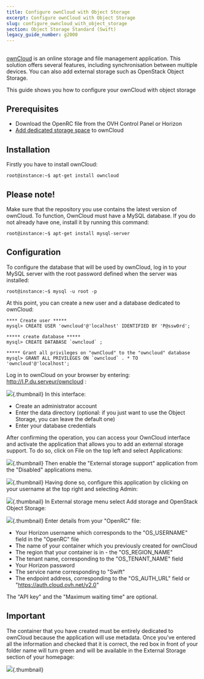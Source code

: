 ```yaml
---
title: Configure ownCloud with Object Storage
excerpt: Configure ownCloud with Object Storage
slug: configure_owncloud_with_object_storage
section: Object Storage Standard (Swift)
legacy_guide_number: g2000
---
```



##
[ownCloud](https://owncloud.org/) is an online storage and file management application.
This solution offers several features, including synchronisation between multiple devices. You can also add external storage such as OpenStack Object Storage.

This guide shows you how to configure your ownCloud with object storage


## Prerequisites

- Download the OpenRC file from the OVH Control Panel or Horizon
- [Add dedicated storage space](https://docs.ovh.com/ca/en/public-cloud/add_storage_space/) to ownCloud




## Installation
Firstly you have to install ownCloud:


```
root@instance:~$ apt-get install owncloud
```



## Please note!
Make sure that the repository you use contains the latest version of ownCloud.
To function, OwnCloud must have a MySQL database. If you do not already have one, install it by running this command:


```
root@instance:~$ apt-get install mysql-server
```




## Configuration
To configure the database that will be used by ownCloud, log in to your MySQL server with the root password defined when the server was installed:


```
root@instance:~$ mysql -u root -p
```


At this point, you can create a new user and a database dedicated to ownCloud:


```
**** Create user *****
mysql> CREATE USER 'owncloud'@'localhost' IDENTIFIED BY 'P@ssw0rd';

***** create database *****
mysql> CREATE DATABASE `owncloud` ;

***** Grant all privileges on "ownCloud" to the "owncloud" database
mysql> GRANT ALL PRIVILEGES ON `owncloud` . * TO 'owncloud'@'localhost';
```


Log in to ownCloud on your browser by entering: http://I.P.du.serveur/owncloud :

![](images/img_3325.jpg){.thumbnail}
In this interface:

- Create an administrator account
- Enter the data directory (optional: if you just want to use the Object Storage, you can leave the default one)
- Enter your database credentials


After confirming the operation, you can access your OwnCloud interface and activate the application that allows you to add an external storage support.
To do so, click on File on the top left and select Applications:

![](images/img_3327.jpg){.thumbnail}
Then enable the "External storage support" application from the "Disabled" applications menu.

![](images/img_3328.jpg){.thumbnail}
Having done so, configure this application by clicking on your username at the top right and selecting Admin:

![](images/img_3326.jpg){.thumbnail}
In External storage menu select Add storage and OpenStack Object Storage:

![](images/img_3329.jpg){.thumbnail}
Enter details from your "OpenRC" file:

- Your Horizon username which corresponds to the  "OS_USERNAME" field in the "OpenRC" file
- The name of your container which you previously created for ownCloud
- The region that your container is in - the "OS_REGION_NAME"
- The tenant name, corresponding to the "OS_TENANT_NAME" field
- Your Horizon password
- The service name corresponding to "Swift"
- The endpoint address, corresponding to the "OS_AUTH_URL" field or "https://auth.cloud.ovh.net/v2.0"


The "API key" and the "Maximum waiting time" are optional.

## Important
The container that you have created must be entirely dedicated to ownCloud because the application will use metadata.
Once you've entered all the information and checked that it is correct, the red box in front of your folder name will turn green and will be available in the External Storage section of your homepage:

![](images/img_3330.jpg){.thumbnail}


##
 
